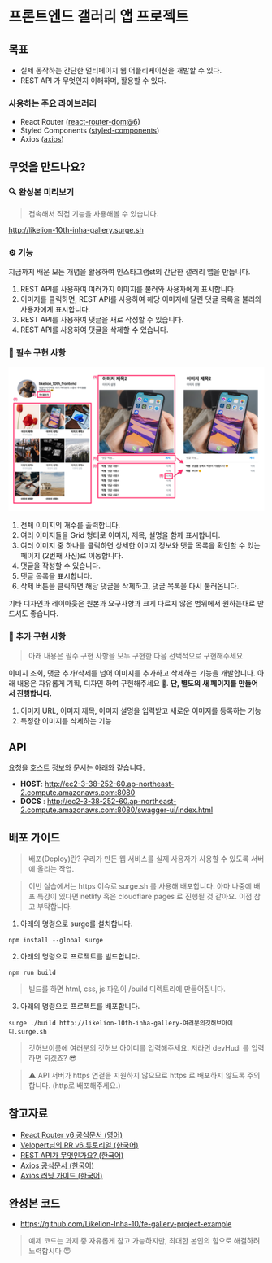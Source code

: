 # 프론트엔드 갤러리 앱 프로젝트

## 목표

- 실제 동작하는 간단한 멀티페이지 웹 어플리케이션을 개발할 수 있다.
- REST API 가 무엇인지 이해하며, 활용할 수 있다.

### 사용하는 주요 라이브러리

- React Router ([react-router-dom@6](https://reactrouter.com/docs/en/v6/getting-started/installation))
- Styled Components ([styled-components](https://styled-components.com/docs/basics#installation))
- Axios ([axios](https://axios-http.com/kr/docs/intro))

## 무엇을 만드나요?

### 🔍 완성본 미리보기

> 접속해서 직접 기능을 사용해볼 수 있습니다.

http://likelion-10th-inha-gallery.surge.sh

### ⚙️ 기능

지금까지 배운 모든 개념을 활용하여 인스타그램st의 간단한 갤러리 앱을 만듭니다.

1. REST API를 사용하여 여러가지 이미지를 불러와 사용자에게 표시합니다.
2. 이미지를 클릭하면, REST API를 사용하여 해당 이미지에 달린 댓글 목록을 불러와 사용자에게 표시합니다.
3. REST API를 사용하여 댓글을 새로 작성할 수 있습니다.
4. REST API를 사용하여 댓글을 삭제할 수 있습니다.

### 📒 필수 구현 사항

![](./readme-image.png)

1. 전체 이미지의 개수를 출력합니다.
2. 여러 이미지들을 Grid 형태로 이미지, 제목, 설명을 함께 표시합니다.
3. 여러 이미지 중 하나를 클릭하면 상세한 이미지 정보와 댓글 목록을 확인할 수 있는 페이지 (2번째 사진)로 이동합니다.
4. 댓글을 작성할 수 있습니다.
5. 댓글 목록을 표시합니다.
6. 삭제 버튼을 클릭하면 해당 댓글을 삭제하고, 댓글 목록을 다시 불러옵니다.

기타 디자인과 레이아웃은 원본과 요구사항과 크게 다르지 않은 범위에서 원하는대로 만드셔도 좋습니다.

### 📘 추가 구현 사항

> 아래 내용은 필수 구현 사항을 모두 구현한 다음 선택적으로 구현해주세요.

이미지 조회, 댓글 추가/삭제를 넘어 이미지를 추가하고 삭제하는 기능을 개발합니다. 아래 내용은 자유롭게 기획, 디자인 하여 구현해주세요 🤗. **단, 별도의 새 페이지를 만들어서 진행합니다.**

1. 이미지 URL, 이미지 제목, 이미지 설명을 입력받고 새로운 이미지를 등록하는 기능
2. 특정한 이미지를 삭제하는 기능

## API

요청을 호스트 정보와 문서는 아래와 같습니다.

- **HOST**: http://ec2-3-38-252-60.ap-northeast-2.compute.amazonaws.com:8080
- **DOCS** : http://ec2-3-38-252-60.ap-northeast-2.compute.amazonaws.com:8080/swagger-ui/index.html

## 배포 가이드

> 배포(Deploy)란? 우리가 만든 웹 서비스를 실제 사용자가 사용할 수 있도록 서버에 올리는 작업.

> 이번 실습에서는 https 이슈로 surge.sh 를 사용해 배포합니다. 아마 나중에 배포 특강이 있다면 netlify 혹은 cloudflare pages 로 진행될 것 같아요. 이점 참고 부탁합니다.

1. 아래의 명령으로 surge를 설치합니다.

```
npm install --global surge
```

2. 아래의 명령으로 프로젝트를 빌드합니다.

```
npm run build
```

> 빌드를 하면 html, css, js 파일이 /build 디렉토리에 만들어집니다.

3. 아래의 명령으로 프로젝트를 배포합니다.

```
surge ./build http://likelion-10th-inha-gallery-여러분의깃허브아이디.surge.sh
```

> 깃허브이름에 여러분의 깃허브 아이디를 입력해주세요. 저라면 devHudi 를 입력하면 되겠죠? 😎

> ⚠️ API 서버가 https 연결을 지원하지 않으므로 https 로 배포하지 않도록 주의합니다. (http로 배포해주세요.)

## 참고자료

- [React Router v6 공식문서 (영어)](https://reactrouter.com/docs/en/v6/getting-started/tutorial)
- [Velopert님의 RR v6 튜토리얼 (한국어)](https://velog.io/@velopert/react-router-v6-tutorial)
- [REST API가 무엇인가요? (한국어)](https://hudi.blog/rest-api/)
- [Axios 공식문서 (한국어)](https://axios-http.com/kr/docs/intro)
- [Axios 러닝 가이드 (한국어)](https://yamoo9.github.io/axios/guide/usage.html#get-%EC%9A%94%EC%B2%AD)

## 완성본 코드

- https://github.com/Likelion-Inha-10/fe-gallery-project-example

> 예제 코드는 과제 중 자유롭게 참고 가능하지만, 최대한 본인의 힘으로 해결하려 노력합시다 😇

